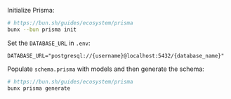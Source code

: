 Initialize Prisma:
```zsh
# https://bun.sh/guides/ecosystem/prisma
bunx --bun prisma init
```

Set the `DATABASE_URL` in `.env`:
```dotenv
DATABASE_URL="postgresql://{username}@localhost:5432/{database_name}"
```

Populate `schema.prisma` with models and then generate the schema:
```zsh
# https://bun.sh/guides/ecosystem/prisma
bunx prisma generate
```

